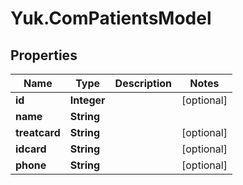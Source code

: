 # Yuk.ComPatientsModel

## Properties
Name | Type | Description | Notes
------------ | ------------- | ------------- | -------------
**id** | **Integer** |  | [optional] 
**name** | **String** |  | 
**treatcard** | **String** |  | [optional] 
**idcard** | **String** |  | [optional] 
**phone** | **String** |  | [optional] 


